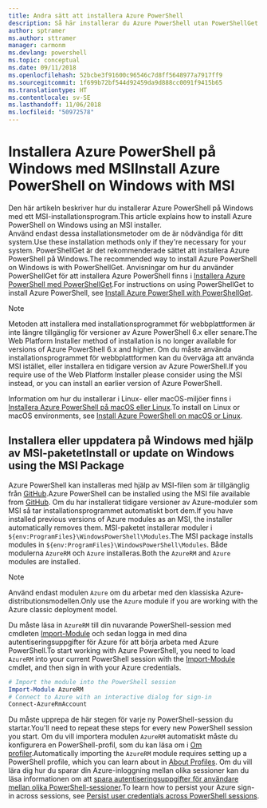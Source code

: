 ```yaml
---
title: Andra sätt att installera Azure PowerShell
description: Så här installerar du Azure PowerShell utan PowerShellGet med MSI
author: sptramer
ms.author: sttramer
manager: carmonm
ms.devlang: powershell
ms.topic: conceptual
ms.date: 09/11/2018
ms.openlocfilehash: 52bcbe3f91600c96546c7d8ff5648977a7917ff9
ms.sourcegitcommit: 1f699b72bf544d92459da9d888cc0091f9415b65
ms.translationtype: HT
ms.contentlocale: sv-SE
ms.lasthandoff: 11/06/2018
ms.locfileid: "50972578"
---
```

# <a name="install-azure-powershell-on-windows-with-msi"></a><span data-ttu-id="bdbbf-103">Installera Azure PowerShell på Windows med MSI</span><span class="sxs-lookup"><span data-stu-id="bdbbf-103">Install Azure PowerShell on Windows with MSI</span></span>

<span data-ttu-id="bdbbf-104">Den här artikeln beskriver hur du installerar Azure PowerShell på Windows med ett MSI-installationsprogram.</span><span class="sxs-lookup"><span data-stu-id="bdbbf-104">This article explains how to install Azure PowerShell on Windows using an MSI installer.</span></span>  
<span data-ttu-id="bdbbf-105">Använd endast dessa installationsmetoder om de är nödvändiga för ditt system.</span><span class="sxs-lookup"><span data-stu-id="bdbbf-105">Use these installation methods only if they're necessary for your system.</span></span> <span data-ttu-id="bdbbf-106">PowerShellGet är det rekommenderade sättet att installera Azure PowerShell på Windows.</span><span class="sxs-lookup"><span data-stu-id="bdbbf-106">The recommended way to install Azure PowerShell on Windows is with PowerShellGet.</span></span> <span data-ttu-id="bdbbf-107">Anvisningar om hur du använder PowerShellGet för att installera Azure PowerShell finns i [Installera Azure PowerShell med PowerShellGet](install-azurerm-ps.md).</span><span class="sxs-lookup"><span data-stu-id="bdbbf-107">For instructions on using PowerShellGet to install Azure PowerShell, see [Install Azure PowerShell with PowerShellGet](install-azurerm-ps.md).</span></span>

> [!NOTE]
> <span data-ttu-id="bdbbf-108">Metoden att installera med installationsprogrammet för webbplattformen är inte längre tillgänglig för versioner av Azure PowerShell 6.x eller senare.</span><span class="sxs-lookup"><span data-stu-id="bdbbf-108">The Web Platform Installer method of installation is no longer available for versions of Azure PowerShell 6.x and higher.</span></span> <span data-ttu-id="bdbbf-109">Om du måste använda installationsprogrammet för webbplattformen kan du överväga att använda MSI istället, eller installera en tidigare version av Azure PowerShell.</span><span class="sxs-lookup"><span data-stu-id="bdbbf-109">If you require use of the Web Platform Installer please consider using the MSI instead, or you can install an earlier version of Azure PowerShell.</span></span>

<span data-ttu-id="bdbbf-110">Information om hur du installerar i Linux- eller macOS-miljöer finns i [Installera Azure PowerShell på macOS eller Linux](install-azurermps-maclinux.md).</span><span class="sxs-lookup"><span data-stu-id="bdbbf-110">To install on Linux or macOS environments, see [Install Azure PowerShell on macOS or Linux](install-azurermps-maclinux.md).</span></span>

## <a name="install-or-update-on-windows-using-the-msi-package"></a><span data-ttu-id="bdbbf-111">Installera eller uppdatera på Windows med hjälp av MSI-paketet</span><span class="sxs-lookup"><span data-stu-id="bdbbf-111">Install or update on Windows using the MSI Package</span></span>

<span data-ttu-id="bdbbf-112">Azure PowerShell kan installeras med hjälp av MSI-filen som är tillgänglig från [GitHub](https://github.com/Azure/azure-powershell/releases/latest).</span><span class="sxs-lookup"><span data-stu-id="bdbbf-112">Azure PowerShell can be installed using the MSI file available from [GitHub](https://github.com/Azure/azure-powershell/releases/latest).</span></span> <span data-ttu-id="bdbbf-113">Om du har installerat tidigare versioner av Azure-moduler som MSI så tar installationsprogrammet automatiskt bort dem.</span><span class="sxs-lookup"><span data-stu-id="bdbbf-113">If you have installed previous versions of Azure modules as an MSI, the installer automatically removes them.</span></span> <span data-ttu-id="bdbbf-114">MSI-paketet installerar moduler i `${env:ProgramFiles}\WindowsPowerShell\Modules`.</span><span class="sxs-lookup"><span data-stu-id="bdbbf-114">The MSI package installs modules in `${env:ProgramFiles}\WindowsPowerShell\Modules`.</span></span> <span data-ttu-id="bdbbf-115">Både modulerna `AzureRM` och `Azure` installeras.</span><span class="sxs-lookup"><span data-stu-id="bdbbf-115">Both the `AzureRM` and `Azure` modules are installed.</span></span>

> [!NOTE]
> <span data-ttu-id="bdbbf-116">Använd endast modulen `Azure` om du arbetar med den klassiska Azure-distributionsmodellen.</span><span class="sxs-lookup"><span data-stu-id="bdbbf-116">Only use the `Azure` module if you are working with the Azure classic deployment model.</span></span>

<span data-ttu-id="bdbbf-117">Du måste läsa in `AzureRM` till din nuvarande PowerShell-session med cmdleten [Import-Module](/powershell/module/Microsoft.PowerShell.Core/Import-Module) och sedan logga in med dina autentiseringsuppgifter för Azure för att börja arbeta med Azure PowerShell.</span><span class="sxs-lookup"><span data-stu-id="bdbbf-117">To start working with Azure PowerShell, you need to load `AzureRM` into your current PowerShell session with the [Import-Module](/powershell/module/Microsoft.PowerShell.Core/Import-Module) cmdlet, and then sign in with your Azure credentials.</span></span>

```powershell
# Import the module into the PowerShell session
Import-Module AzureRM
# Connect to Azure with an interactive dialog for sign-in
Connect-AzureRmAccount
```

<span data-ttu-id="bdbbf-118">Du måste upprepa de här stegen för varje ny PowerShell-session du startar.</span><span class="sxs-lookup"><span data-stu-id="bdbbf-118">You'll need to repeat these steps for every new PowerShell session you start.</span></span> <span data-ttu-id="bdbbf-119">Om du vill importera modulen `AzureRM` automatiskt måste du konfigurera en PowerShell-profil, som du kan läsa om i [Om profiler](/powershell/module/microsoft.powershell.core/about/about_profiles).</span><span class="sxs-lookup"><span data-stu-id="bdbbf-119">Automatically importing the `AzureRM` module requires setting up a PowerShell profile, which you can learn about in [About Profiles](/powershell/module/microsoft.powershell.core/about/about_profiles).</span></span>
<span data-ttu-id="bdbbf-120">Om du vill lära dig hur du sparar din Azure-inloggning mellan olika sessioner kan du läsa informationen om att [spara autentiseringsuppgifter för användare mellan olika PowerShell-sessioner](context-persistence.md).</span><span class="sxs-lookup"><span data-stu-id="bdbbf-120">To learn how to persist your Azure sign-in across sessions, see [Persist user credentials across PowerShell sessions](context-persistence.md).</span></span>
